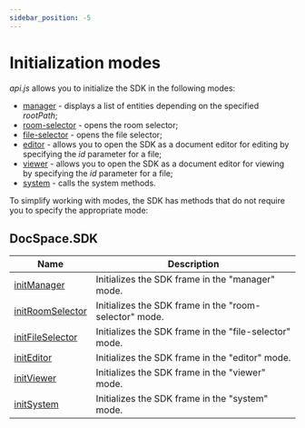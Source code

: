 ```yaml
---
sidebar_position: -5
---
```


# Initialization modes

*api.js* allows you to initialize the SDK in the following modes:

- [manager](manager.md) - displays a list of entities depending on the specified *rootPath*;
- [room-selector](room-selector.md) - opens the room selector;
- [file-selector](file-selector.md) - opens the file selector;
- [editor](editor.md) - allows you to open the SDK as a document editor for editing by specifying the *id* parameter for a file;
- [viewer](viewer.md) - allows you to open the SDK as a document editor for viewing by specifying the *id* parameter for a file;
- [system](system.md) - calls the system methods.

To simplify working with modes, the SDK has methods that do not require you to specify the appropriate mode:

## DocSpace.SDK

| Name                                                     | Description                                            |
| -------------------------------------------------------- | ------------------------------------------------------ |
| [initManager](../methods.md#initmanager)           | Initializes the SDK frame in the "manager" mode.       |
| [initRoomSelector](../methods.md#initroomselector) | Initializes the SDK frame in the "room-selector" mode. |
| [initFileSelector](../methods.md#initfileselector) | Initializes the SDK frame in the "file-selector" mode. |
| [initEditor](../methods.md#initeditor)             | Initializes the SDK frame in the "editor" mode.        |
| [initViewer](../methods.md#initviewer)             | Initializes the SDK frame in the "viewer" mode.        |
| [initSystem](../methods.md#initsystem)             | Initializes the SDK frame in the "system" mode.        |
